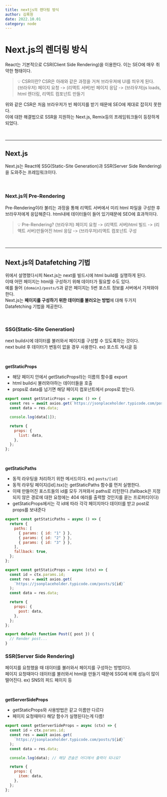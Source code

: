 ```yaml
---
title: nextjs의 렌더링 방식
author: 김록원
date: 2022.10.01
category: node
---
```


# Next.js의 렌더링 방식

React는 기본적으로 CSR(Client Side Rendering)을 이용한다. 이는 SEO에 매우 취약한 형태이다.

> 💡 CSR이란?
CSR은 아래와 같은 과정을 거쳐 브라우져에 UI를 띄우게 된다.  
(브라우저) 페이지 요청 -> (리액트 서버)빈 페이지 응답 -> (브라우저)js loads, html 렌더링, 리액트 컴포넌트 만들기

위와 같은 CSR은 처음 브라우저가 빈 페이지를 받기 때문에 SEO에 제대로 잡히지 못한다.  
이에 대한 해결법으로 SSR을 지원하는 Next.js, Remix등의 프레임워크들이 등장하게 되었다.  

<br />
<hr>

## Next.js
Next.js는 React에 SSG(Static-Site Generation)과 SSR(Server Side Rendering)을 도와주는 프레임워크이다.  

<br />

### Next.js의 Pre-Rendering
Pre-Rendering이라 불리는 과정을 통해 리액트 서버에서 미리 html 파일을 구성한 후 브라우저에게 응답해준다. html내에 데이터들이 들어 있기때문에 SEO에 효과적이다.

> 💡 Pre-Rendering?
(브라우저) 페이지 요청 -> (리액트 서버)html 빌드 -> (리액트 서버)만들어진 html 응답 -> (브라우저)리액트 컴포넌트 구성

<br />
<hr>

## Next.js의 Datafetching 기법
위에서 설명했다시피 Next.js는 next를 빌드시에 html build를 실행하게 된다.  
이때 어떤 페이지는 html을 구성하기 위해 데이터가 필요할 수도 있다.  
예를 들어 `{domain}/posts/5`과 같은 페이지는 5번 포스트 정보를 서버에서 가져와야한다.  
Next.js는 **페이지를 구성하기 위한 데이터를 불러오는 방법**에 대해 두가지 Datafetching 기법을 제공한다.

<br />

### SSG(Static-Site Generation)
next build시에 데이터를 불러와서 페이지를 구성할 수 있도록하는 것이다.  
next build 후 데이터가 변동이 없을 경우 사용한다. ex) 포스트 게시글 등

<br />

**getStaticProps**  
- 해당 페이지 안에서 getStaticProps라는 이름의 함수를 export
- html build시 불러와야하는 데이터들을 호출
- props로 data를 넘기면 해당 페이지 컴포넌트에서 props로 받는다.
```jsx
export const getStaticProps = async () => {
  const res = await axios.get(`https://jsonplaceholder.typicode.com/posts`);
  const data = res.data;

  console.log(data[1]); 

  return {
    props: {
      list: data,
    },
  };
};
```  

<br />

**getStaticPaths**  
- 동적 라우팅을 처리하기 위한 메서드이다.  ex) `posts/[id]`
- 동적 라우팅 페이지([id].tsx)는 getStaticPaths 함수를 먼저 실행한다.
- 이때 만들어진 포스트들의 id를 모두 가져와서 paths로 리턴한다.(fallback은 지정되지 않은 경로에 대한 요청에는 404 에러를 출력할 것인지를 묻는 프로퍼티이다) 
- getStaticProps에서는 각 id에 따라 각각 페이지마다 데이터를 받고 post로 props를 보내준다
```jsx
export const getStaticPaths = async () => {
  return {
    paths: [
      { params: { id: "1" } },
      { params: { id: "2" } },
      { params: { id: "3" } },
    ],
    fallback: true,
  };
};

export const getStaticProps = async (ctx) => {
  const id = ctx.params.id;
  const res = await axios.get(
    `https://jsonplaceholder.typicode.com/posts/${id}`
  );
  const data = res.data;

  return {
    props: {
      post: data,
    },
  };
};

export default function Post({ post }) {
  // Render post...
}
```

### SSR(Server Side Rendering)
페이지를 요청했을 때 데이터를 불러와서 페이지를 구성하는 방법이다.  
페이지 요청때마다 데이터를 불러와서 html을 만들기 때문에 SSG에 비해 성능이 많이 떨어진다.  ex) SNS의 피드 페이지 등

<br />

**getServerSideProps**  
- getStaticProps와 사용방법은 같고 이름만 다르다
- 페이지 요청때마다 해당 함수가 실행된다는게 다름!
```js
export const getServerSideProps = async (ctx) => {
  const id = ctx.params.id;
  const res = await axios.get(
    `https://jsonplaceholder.typicode.com/posts/${id}`
  );
  const data = res.data;

  console.log(data); // 해당 콘솔은 어디에서 출력이 되나요?

  return {
    props: {
      item: data,
    },
  };
};
```
